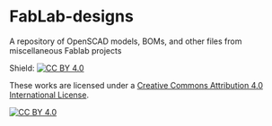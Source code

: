 # FabLab-designs
A repository of OpenSCAD models, BOMs, and other files from miscellaneous Fablab projects

Shield: [![CC BY 4.0][cc-by-shield]][cc-by]

These works are licensed under a
[Creative Commons Attribution 4.0 International License][cc-by].

[![CC BY 4.0][cc-by-image]][cc-by]

[cc-by]: http://creativecommons.org/licenses/by/4.0/
[cc-by-image]: https://i.creativecommons.org/l/by/4.0/88x31.png
[cc-by-shield]: https://img.shields.io/badge/License-CC%20BY%204.0-lightgrey.svg
